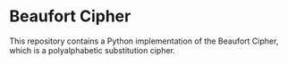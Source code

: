 # Beaufort Cipher

This repository contains a Python implementation of the Beaufort Cipher, which is a polyalphabetic substitution cipher. 
